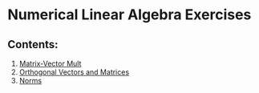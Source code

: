 # Numerical Linear Algebra Exercises

## Contents:

1. [Matrix-Vector Mult](Ex1.pdf)
2. [Orthogonal Vectors and Matrices](Ex2.pdf)
3. [Norms](Ex3.pdf)
